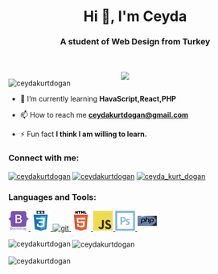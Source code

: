 <h1 align="center" >Hi 👋, I'm Ceyda</h1>
<h3 align="center">A student of Web Design from Turkey</h3>

<br/>
<br/>
<img align="right" width="280" src="https://camo.githubusercontent.com/6f5e3ead776bc722fbfc3da2c8b1454a7a5f27a07b34c0ced075f90a6c25a3be/68747470733a2f2f6d69726f2e6d656469756d2e636f6d2f6d61782f313630302f302a4b32574c4d5445784c79696461374f522e676966">

<p align="left"> <img src="https://komarev.com/ghpvc/?username=ceydakurtdogan&label=Profile%20views&color=0e75b6&style=flat" alt="ceydakurtdogan" /> </p>

- 🌱 I’m currently learning **HavaScript,React,PHP**

- 📫 How to reach me **ceydakurtdogan@gmail.com**

- ⚡ Fun fact **I think I am willing to learn.**

<h3 align="left">Connect with me:</h3>
<p align="left">
<a href="https://linkedin.com/in/ceydakurtdogan" target="blank"><img align="center" src="https://raw.githubusercontent.com/rahuldkjain/github-profile-readme-generator/master/src/images/icons/Social/linked-in-alt.svg" alt="ceydakurtdogan" height="30" width="40" /></a>
<a href="https://instagram.com/ceydakurtdogan" target="blank"><img align="center" src="https://raw.githubusercontent.com/rahuldkjain/github-profile-readme-generator/master/src/images/icons/Social/instagram.svg" alt="ceydakurtdogan" height="30" width="40" /></a>
<a href="https://www.hackerrank.com/ceyda_kurt_dogan" target="blank"><img align="center" src="https://raw.githubusercontent.com/rahuldkjain/github-profile-readme-generator/master/src/images/icons/Social/hackerrank.svg" alt="ceyda_kurt_dogan" height="30" width="40" /></a>
</p>

<h3 align="left">Languages and Tools:</h3>
<p align="left"> <a href="https://getbootstrap.com" target="_blank" rel="noreferrer"> <img src="https://raw.githubusercontent.com/devicons/devicon/master/icons/bootstrap/bootstrap-plain-wordmark.svg" alt="bootstrap" width="40" height="40"/> </a> <a href="https://www.w3schools.com/css/" target="_blank" rel="noreferrer"> <img src="https://raw.githubusercontent.com/devicons/devicon/master/icons/css3/css3-original-wordmark.svg" alt="css3" width="40" height="40"/> </a> <a href="https://git-scm.com/" target="_blank" rel="noreferrer"> <img src="https://www.vectorlogo.zone/logos/git-scm/git-scm-icon.svg" alt="git" width="40" height="40"/> </a> <a href="https://www.w3.org/html/" target="_blank" rel="noreferrer"> <img src="https://raw.githubusercontent.com/devicons/devicon/master/icons/html5/html5-original-wordmark.svg" alt="html5" width="40" height="40"/> </a> <a href="https://developer.mozilla.org/en-US/docs/Web/JavaScript" target="_blank" rel="noreferrer"> <img src="https://raw.githubusercontent.com/devicons/devicon/master/icons/javascript/javascript-original.svg" alt="javascript" width="40" height="40"/> </a> <a href="https://www.photoshop.com/en" target="_blank" rel="noreferrer"> <img src="https://raw.githubusercontent.com/devicons/devicon/master/icons/photoshop/photoshop-line.svg" alt="photoshop" width="40" height="40"/> </a> <a href="https://www.php.net" target="_blank" rel="noreferrer"> <img src="https://raw.githubusercontent.com/devicons/devicon/master/icons/php/php-original.svg" alt="php" width="40" height="40"/> </a> </p>

<p><img align="left" src="https://github-readme-stats.vercel.app/api/top-langs?username=ceydakurtdogan&show_icons=true&locale=en&layout=compact" alt="ceydakurtdogan" /></p>


<p>&nbsp;<img align="center" src="https://github-readme-stats.vercel.app/api?username=ceydakurtdogan&show_icons=true&locale=en" alt="ceydakurtdogan" /></p>

<p><img align="center" src="https://github-readme-streak-stats.herokuapp.com/?user=ceydakurtdogan&" alt="ceydakurtdogan" /></p>
